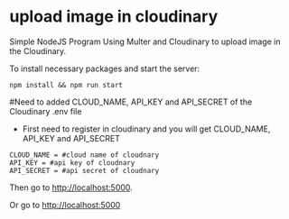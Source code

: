 # upload image in cloudinary

Simple NodeJS Program Using Multer and Cloudinary to upload image in the Cloudinary. 

To install necessary packages and start the server: 
    
    npm install && npm run start

#Need to added CLOUD_NAME, API_KEY and API_SECRET of the Cloudinary .env file

* First need to register in cloudinary and you will get CLOUD_NAME, API_KEY and API_SECRET 

```
CLOUD_NAME = #cloud name of cloudnary
API_KEY = #api key of cloudnary
API_SECRET = #api secret of cloudnary
```
Then go to [http://localhost:5000](http://localhost:5000/api/upload).

Or go to
[http://localhost:5000](http://localhost:5000/api/insert)